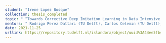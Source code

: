 ```yaml
---
student: "Irene Lopez Bosque"
collection: thesis_completed
topic: " “Towards Corrective Deep Imitation Learning in Data Intensive Environments - Helping robots to learn faster by leveraging human knowledge” "
mentors: " Rodrigo Perez Dattari (TU Delft), Carlos Celemin (TU Delft), Jens Kober (TU Delft)"
date: 2021-11-25
urllink: https://repository.tudelft.nl/islandora/object/uuid%3A44ee5fb4-9828-47f1-9545-be88263a9d5a?collection=education
---
```

